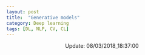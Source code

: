 ```yaml
---
layout: post
title:  "Generative models"
category: Deep learning
tags: [DL, NLP, CV, CL]
---
```





<center> Update: 08/03/2018_18:37:00</center>

  	
